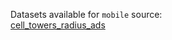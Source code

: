 Datasets available for `mobile` source:  
[cell_towers_radius_ads](https://docs.upgini.com/public/mobile/cell_towers_radius_ads)  
